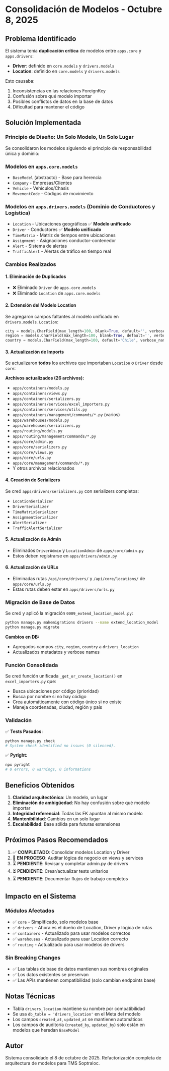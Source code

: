 # Consolidación de Modelos - Octubre 8, 2025

## Problema Identificado

El sistema tenía **duplicación crítica** de modelos entre `apps.core` y `apps.drivers`:

- **Driver**: definido en `core.models` y `drivers.models`
- **Location**: definido en `core.models` y `drivers.models`

Esto causaba:
1. Inconsistencias en las relaciones ForeignKey
2. Confusión sobre qué modelo importar
3. Posibles conflictos de datos en la base de datos
4. Dificultad para mantener el código

## Solución Implementada

### Principio de Diseño: Un Solo Modelo, Un Solo Lugar

Se consolidaron los modelos siguiendo el principio de responsabilidad única y dominio:

### Modelos en `apps.core.models`
- `BaseModel` (abstracto) - Base para herencia
- `Company` - Empresas/Clientes
- `Vehicle` - Vehículos/Chasis
- `MovementCode` - Códigos de movimiento

### Modelos en `apps.drivers.models` (Dominio de Conductores y Logística)
- `Location` - Ubicaciones geográficas ✅ **Modelo unificado**
- `Driver` - Conductores ✅ **Modelo unificado**
- `TimeMatrix` - Matriz de tiempos entre ubicaciones
- `Assignment` - Asignaciones conductor-contenedor
- `Alert` - Sistema de alertas
- `TrafficAlert` - Alertas de tráfico en tiempo real

### Cambios Realizados

#### 1. Eliminación de Duplicados
- ❌ Eliminado `Driver` de `apps.core.models`
- ❌ Eliminado `Location` de `apps.core.models`

#### 2. Extensión del Modelo Location
Se agregaron campos faltantes al modelo unificado en `drivers.models.Location`:
```python
city = models.CharField(max_length=100, blank=True, default='', verbose_name="Ciudad")
region = models.CharField(max_length=100, blank=True, default='', verbose_name="Región")
country = models.CharField(max_length=100, default='Chile', verbose_name="País")
```

#### 3. Actualización de Imports
Se actualizaron **todos** los archivos que importaban `Location` o `Driver` desde `core`:

**Archivos actualizados (26 archivos):**
- `apps/containers/models.py`
- `apps/containers/views.py`
- `apps/containers/serializers.py`
- `apps/containers/services/excel_importers.py`
- `apps/containers/services/utils.py`
- `apps/containers/management/commands/*.py` (varios)
- `apps/warehouses/models.py`
- `apps/warehouses/serializers.py`
- `apps/routing/models.py`
- `apps/routing/management/commands/*.py`
- `apps/core/admin.py`
- `apps/core/serializers.py`
- `apps/core/views.py`
- `apps/core/urls.py`
- `apps/core/management/commands/*.py`
- Y otros archivos relacionados

#### 4. Creación de Serializers
Se creó `apps/drivers/serializers.py` con serializers completos:
- `LocationSerializer`
- `DriverSerializer`
- `TimeMatrixSerializer`
- `AssignmentSerializer`
- `AlertSerializer`
- `TrafficAlertSerializer`

#### 5. Actualización de Admin
- Eliminados `DriverAdmin` y `LocationAdmin` de `apps/core/admin.py`
- Estos deben registrarse en `apps/drivers/admin.py`

#### 6. Actualización de URLs
- Eliminadas rutas `/api/core/drivers/` y `/api/core/locations/` de `apps/core/urls.py`
- Estas rutas deben estar en `apps/drivers/urls.py`

### Migración de Base de Datos

Se creó y aplicó la migración `0009_extend_location_model.py`:
```bash
python manage.py makemigrations drivers --name extend_location_model
python manage.py migrate
```

**Cambios en DB:**
- Agregados campos `city`, `region`, `country` a `drivers_location`
- Actualizados metadatos y verbose names

### Función Consolidada

Se creó función unificada `_get_or_create_location()` en `excel_importers.py` que:
- Busca ubicaciones por código (prioridad)
- Busca por nombre si no hay código
- Crea automáticamente con código único si no existe
- Maneja coordenadas, ciudad, región y país

### Validación

✅ **Tests Pasados:**
```bash
python manage.py check
# System check identified no issues (0 silenced).
```

✅ **Pyright:**
```bash
npx pyright
# 0 errors, 0 warnings, 0 informations
```

## Beneficios Obtenidos

1. **Claridad arquitectónica**: Un modelo, un lugar
2. **Eliminación de ambigüedad**: No hay confusión sobre qué modelo importar
3. **Integridad referencial**: Todas las FK apuntan al mismo modelo
4. **Mantenibilidad**: Cambios en un solo lugar
5. **Escalabilidad**: Base sólida para futuras extensiones

## Próximos Pasos Recomendados

1. ✅ **COMPLETADO**: Consolidar modelos Location y Driver
2. 🔄 **EN PROCESO**: Auditar lógica de negocio en views y services
3. ⏳ **PENDIENTE**: Revisar y completar admin.py de drivers
4. ⏳ **PENDIENTE**: Crear/actualizar tests unitarios
5. ⏳ **PENDIENTE**: Documentar flujos de trabajo completos

## Impacto en el Sistema

### Módulos Afectados
- ✅ `core` - Simplificado, solo modelos base
- ✅ `drivers` - Ahora es el dueño de Location, Driver y lógica de rutas
- ✅ `containers` - Actualizado para usar modelos correctos
- ✅ `warehouses` - Actualizado para usar Location correcto
- ✅ `routing` - Actualizado para usar modelos de drivers

### Sin Breaking Changes
- ✅ Las tablas de base de datos mantienen sus nombres originales
- ✅ Los datos existentes se preservan
- ✅ Las APIs mantienen compatibilidad (solo cambian endpoints base)

## Notas Técnicas

- Tabla `drivers_location` mantiene su nombre por compatibilidad
- Se usa `db_table = 'drivers_location'` en el Meta del modelo
- Los campos `created_at`, `updated_at` se mantienen automáticos
- Los campos de auditoría (`created_by`, `updated_by`) solo están en modelos que heredan `BaseModel`

## Autor
Sistema consolidado el 8 de octubre de 2025.
Refactorización completa de arquitectura de modelos para TMS Soptraloc.
